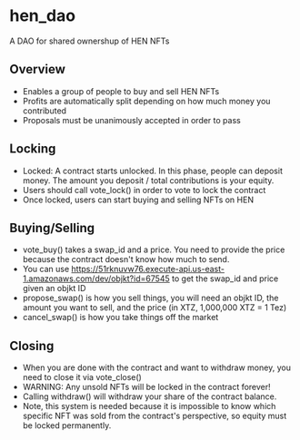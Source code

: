# hen_dao
A DAO for shared ownershup of HEN NFTs


## Overview
* Enables a group of people to buy and sell HEN NFTs
* Profits are automatically split depending on how much money you contributed
* Proposals must be unanimously accepted in order to pass


## Locking
* Locked: A contract starts unlocked. In this phase, people can deposit money. The amount you deposit / total contributions is your equity.
* Users should call vote_lock() in order to vote to lock the contract
* Once locked, users can start buying and selling NFTs on HEN


## Buying/Selling
* vote_buy() takes a swap_id and a price. You need to provide the price because the contract doesn't know how much to send.
* You can use https://51rknuvw76.execute-api.us-east-1.amazonaws.com/dev/objkt?id=67545 to get the swap_id and price given an objkt ID
* propose_swap() is how you sell things, you will need an objkt ID, the amount you want to sell, and the price (in XTZ, 1,000,000 XTZ = 1 Tez)
* cancel_swap() is how you take things off the market


## Closing
* When you are done with the contract and want to withdraw money, you need to close it via vote_close()
* WARNING: Any unsold NFTs will be locked in the contract forever!
* Calling withdraw() will withdraw your share of the contract balance.
* Note, this system is needed because it is impossible to know which specific NFT was sold from the contract's perspective, so equity must be locked permanently.
